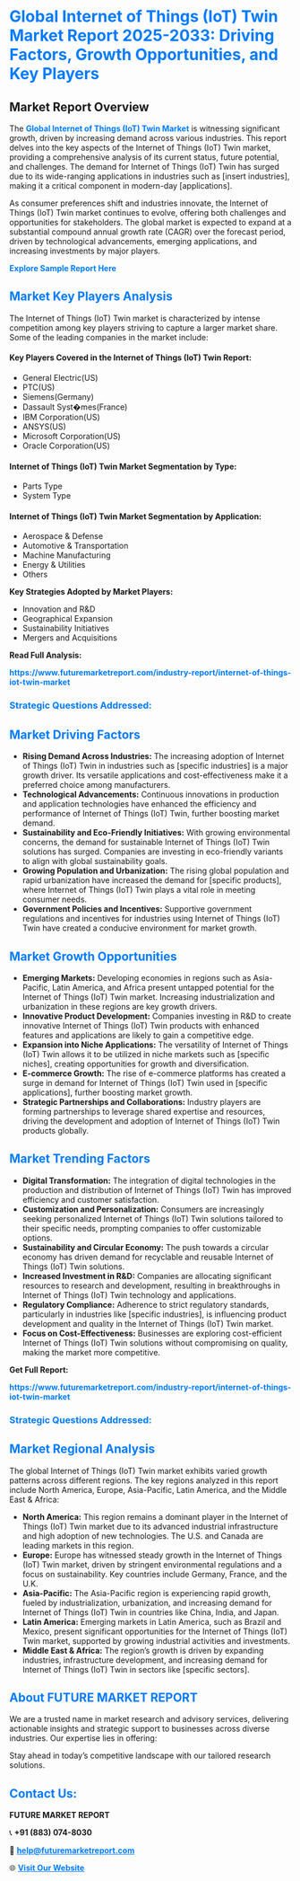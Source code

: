 <h1 style="color: #007BFF;">Global Internet of Things (IoT) Twin Market Report 2025-2033: Driving Factors, Growth Opportunities, and Key Players</h1>

<section id="overview">
<h2>Market Report Overview</h2>
<p>The <a href="https://www.futuremarketreport.com/industry-report/internet-of-things-iot-twin-market" style="color: #007BFF; text-decoration: none;"><strong>Global Internet of Things (IoT) Twin Market</strong></a> is witnessing significant growth, driven by increasing demand across various industries. This report delves into the key aspects of the Internet of Things (IoT) Twin market, providing a comprehensive analysis of its current status, future potential, and challenges. The demand for Internet of Things (IoT) Twin has surged due to its wide-ranging applications in industries such as [insert industries], making it a critical component in modern-day [applications].</p>
<p>As consumer preferences shift and industries innovate, the Internet of Things (IoT) Twin market continues to evolve, offering both challenges and opportunities for stakeholders. The global market is expected to expand at a substantial compound annual growth rate (CAGR) over the forecast period, driven by technological advancements, emerging applications, and increasing investments by major players.</p>
</section>

<section id="overview">
<p><a href="https://www.futuremarketreport.com/request-sample/reportId=40877" style="color: #007BFF; text-decoration: none;"><strong>Explore Sample Report Here</strong></a></p>
</section>

<section id="key-players">
<h2 style="color: #007BFF;">Market Key Players Analysis</h2>
<p>The Internet of Things (IoT) Twin market is characterized by intense competition among key players striving to capture a larger market share. Some of the leading companies in the market include:</p>
<h4>Key Players Covered in the Internet of Things (IoT) Twin Report:</h4>
<ul><li>General Electric(US)</li><li>PTC(US)</li><li>Siemens(Germany)</li><li>Dassault Syst�mes(France)</li><li>IBM Corporation(US)</li><li>ANSYS(US)</li><li>Microsoft Corporation(US)</li><li>Oracle Corporation(US)</li></ul>
<h4>Internet of Things (IoT) Twin Market Segmentation by Type:</h4>
<ul><li>Parts Type</li><li>System Type</li></ul>

<h4>Internet of Things (IoT) Twin Market Segmentation by Application:</h4>
<ul><li>Aerospace &amp; Defense</li><li>Automotive &amp; Transportation</li><li>Machine Manufacturing</li><li>Energy &amp; Utilities</li><li>Others</li></ul>
<p><strong>Key Strategies Adopted by Market Players:</strong></p>
<ul>
<li>Innovation and R&D</li>
<li>Geographical Expansion</li>
<li>Sustainability Initiatives</li>
<li>Mergers and Acquisitions</li>
</ul>
</section>

<section>
<p><strong>Read Full Analysis: </strong></p><a href="https://www.futuremarketreport.com/industry-report/internet-of-things-iot-twin-market" style="color: #007BFF; text-decoration: none;"><strong>https://www.futuremarketreport.com/industry-report/internet-of-things-iot-twin-market</strong></a>
<h3 style="color: #007BFF;">Strategic Questions Addressed:</h3>
</section>

<section id="driving-factors">
<h2 style="color: #007BFF;">Market Driving Factors</h2>
<ul>
<li><strong>Rising Demand Across Industries:</strong> The increasing adoption of Internet of Things (IoT) Twin in industries such as [specific industries] is a major growth driver. Its versatile applications and cost-effectiveness make it a preferred choice among manufacturers.</li>
<li><strong>Technological Advancements:</strong> Continuous innovations in production and application technologies have enhanced the efficiency and performance of Internet of Things (IoT) Twin, further boosting market demand.</li>
<li><strong>Sustainability and Eco-Friendly Initiatives:</strong> With growing environmental concerns, the demand for sustainable Internet of Things (IoT) Twin solutions has surged. Companies are investing in eco-friendly variants to align with global sustainability goals.</li>
<li><strong>Growing Population and Urbanization:</strong> The rising global population and rapid urbanization have increased the demand for [specific products], where Internet of Things (IoT) Twin plays a vital role in meeting consumer needs.</li>
<li><strong>Government Policies and Incentives:</strong> Supportive government regulations and incentives for industries using Internet of Things (IoT) Twin have created a conducive environment for market growth.</li>
</ul>
</section>

<section id="growth-opportunities">
<h2 style="color: #007BFF;">Market Growth Opportunities</h2>
<ul>
<li><strong>Emerging Markets:</strong> Developing economies in regions such as Asia-Pacific, Latin America, and Africa present untapped potential for the Internet of Things (IoT) Twin market. Increasing industrialization and urbanization in these regions are key growth drivers.</li>
<li><strong>Innovative Product Development:</strong> Companies investing in R&D to create innovative Internet of Things (IoT) Twin products with enhanced features and applications are likely to gain a competitive edge.</li>
<li><strong>Expansion into Niche Applications:</strong> The versatility of Internet of Things (IoT) Twin allows it to be utilized in niche markets such as [specific niches], creating opportunities for growth and diversification.</li>
<li><strong>E-commerce Growth:</strong> The rise of e-commerce platforms has created a surge in demand for Internet of Things (IoT) Twin used in [specific applications], further boosting market growth.</li>
<li><strong>Strategic Partnerships and Collaborations:</strong> Industry players are forming partnerships to leverage shared expertise and resources, driving the development and adoption of Internet of Things (IoT) Twin products globally.</li>
</ul>
</section>

<section id="trending-factors">
<h2 style="color: #007BFF;">Market Trending Factors</h2>
<ul>
<li><strong>Digital Transformation:</strong> The integration of digital technologies in the production and distribution of Internet of Things (IoT) Twin has improved efficiency and customer satisfaction.</li>
<li><strong>Customization and Personalization:</strong> Consumers are increasingly seeking personalized Internet of Things (IoT) Twin solutions tailored to their specific needs, prompting companies to offer customizable options.</li>
<li><strong>Sustainability and Circular Economy:</strong> The push towards a circular economy has driven demand for recyclable and reusable Internet of Things (IoT) Twin solutions.</li>
<li><strong>Increased Investment in R&D:</strong> Companies are allocating significant resources to research and development, resulting in breakthroughs in Internet of Things (IoT) Twin technology and applications.</li>
<li><strong>Regulatory Compliance:</strong> Adherence to strict regulatory standards, particularly in industries like [specific industries], is influencing product development and quality in the Internet of Things (IoT) Twin market.</li>
<li><strong>Focus on Cost-Effectiveness:</strong> Businesses are exploring cost-efficient Internet of Things (IoT) Twin solutions without compromising on quality, making the market more competitive.</li>
</ul>
</section>

<section>
<p><strong>Get Full Report: </strong></p><a href="https://www.futuremarketreport.com/industry-report/internet-of-things-iot-twin-market" style="color: #007BFF; text-decoration: none;"><strong>https://www.futuremarketreport.com/industry-report/internet-of-things-iot-twin-market</strong></a>
<h3 style="color: #007BFF;">Strategic Questions Addressed:</h3>
</section>


<section id="regional-analysis">
<h2 style="color: #007BFF;">Market Regional Analysis</h2>
<p>The global Internet of Things (IoT) Twin market exhibits varied growth patterns across different regions. The key regions analyzed in this report include North America, Europe, Asia-Pacific, Latin America, and the Middle East & Africa:</p>
<ul>
<li><strong>North America:</strong> This region remains a dominant player in the Internet of Things (IoT) Twin market due to its advanced industrial infrastructure and high adoption of new technologies. The U.S. and Canada are leading markets in this region.</li>
<li><strong>Europe:</strong> Europe has witnessed steady growth in the Internet of Things (IoT) Twin market, driven by stringent environmental regulations and a focus on sustainability. Key countries include Germany, France, and the U.K.</li>
<li><strong>Asia-Pacific:</strong> The Asia-Pacific region is experiencing rapid growth, fueled by industrialization, urbanization, and increasing demand for Internet of Things (IoT) Twin in countries like China, India, and Japan.</li>
<li><strong>Latin America:</strong> Emerging markets in Latin America, such as Brazil and Mexico, present significant opportunities for the Internet of Things (IoT) Twin market, supported by growing industrial activities and investments.</li>
<li><strong>Middle East & Africa:</strong> The region’s growth is driven by expanding industries, infrastructure development, and increasing demand for Internet of Things (IoT) Twin in sectors like [specific sectors].</li>
</ul>
</section>

<footer>
<h2 style="color: #007BFF;">About FUTURE MARKET REPORT</h2>
<p>We are a trusted name in market research and advisory services, delivering actionable insights and strategic support to businesses across diverse industries. Our expertise lies in offering:</p>

<p>Stay ahead in today’s competitive landscape with our tailored research solutions.</p>

<h2 style="color: #007BFF;">Contact Us:</h2>
<p><strong>FUTURE MARKET REPORT</strong></p>
<p>📞 <strong>+91 (883) 074-8030</strong></p>
<p>📧 <strong><a href="mailto:help@futuremarketreport.com" style="color: #007BFF;">help@futuremarketreport.com</a></strong></p>
<p>🌐 <strong><a href="https://www.futuremarketreport.com/" style="color: #007BFF;">Visit Our Website</a></strong></p>
</footer>